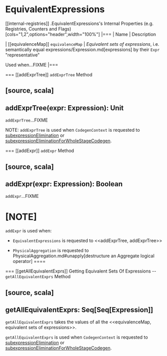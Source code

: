 # EquivalentExpressions

[[internal-registries]]
.EquivalentExpressions's Internal Properties (e.g. Registries, Counters and Flags)
[cols="1,2",options="header",width="100%"]
|===
| Name
| Description

| [[equivalenceMap]] `equivalenceMap`
| *Equivalent sets of expressions*, i.e. semantically equal expressions/Expression.md[expressions] by their `Expr` "representative"

Used when...FIXME
|===

=== [[addExprTree]] `addExprTree` Method

[source, scala]
----
addExprTree(expr: Expression): Unit
----

`addExprTree`...FIXME

NOTE: `addExprTree` is used when `CodegenContext` is requested to [subexpressionElimination](whole-stage-code-generation/CodegenContext.md#subexpressionElimination) or [subexpressionEliminationForWholeStageCodegen](whole-stage-code-generation/CodegenContext.md#subexpressionEliminationForWholeStageCodegen).

=== [[addExpr]] `addExpr` Method

[source, scala]
----
addExpr(expr: Expression): Boolean
----

`addExpr`...FIXME

[NOTE]
====
`addExpr` is used when:

* `EquivalentExpressions` is requested to <<addExprTree, addExprTree>>

* `PhysicalAggregation` is requested to PhysicalAggregation.md#unapply[destructure an Aggregate logical operator]
====

=== [[getAllEquivalentExprs]] Getting Equivalent Sets Of Expressions -- `getAllEquivalentExprs` Method

[source, scala]
----
getAllEquivalentExprs: Seq[Seq[Expression]]
----

`getAllEquivalentExprs` takes the values of all the <<equivalenceMap, equivalent sets of expressions>>.

`getAllEquivalentExprs` is used when `CodegenContext` is requested to [subexpressionElimination](whole-stage-code-generation/CodegenContext.md#subexpressionElimination) or [subexpressionEliminationForWholeStageCodegen](whole-stage-code-generation/CodegenContext.md#subexpressionEliminationForWholeStageCodegen).

